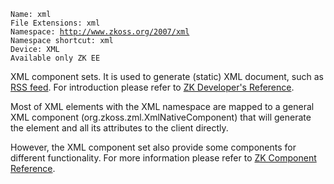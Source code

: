 `Name: xml`  
`File Extensions: xml`  
`Namespace: `[`http://www.zkoss.org/2007/xml`](http://www.zkoss.org/2007/xml)  
`Namespace shortcut: xml`  
`Device: XML`  
`Available only ZK EE`

XML component sets. It is used to generate (static) XML document, such
as [RSS feed](http://www.whatisrss.com/). For introduction please refer
to [ZK Developer's
Reference]({{site.baseurl}}/zk_dev_ref/ui_patterns/xml_ouput).

Most of XML elements with the XML namespace are mapped to a general XML
component (<javadoc>org.zkoss.zml.XmlNativeComponent</javadoc>) that
will generate the element and all its attributes to the client directly.

However, the XML component set also provide some components for
different functionality. For more information please refer to [ZK
Component Reference]({{site.baseurl}}/zk_component_ref/xml_components).


